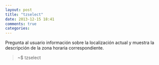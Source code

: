 ```yaml
---
layout: post
title: "tzselect"
date: 2013-12-15 18:41
comments: true
categories: 
---
```

Pregunta al usuario información sobre la localización actual y muestra la descripción de la zona horaria correspondiente.

>~$ tzselect

